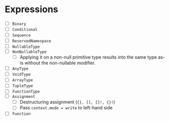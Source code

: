 # Expressions

* [ ] `Binary`
* [ ] `Conditional`
* [ ] `Sequence`
* [ ] `ReservedNamespace`
* [ ] `NullableType`
* [ ] `NonNullableType`
  * [ ] Applying it on a non-null primitive type results into the same type as-is without the non-nullable modifier.
* [ ] `AnyType`
* [ ] `VoidType`
* [ ] `ArrayType`
* [ ] `TupleType`
* [ ] `FunctionType`
* [ ] `Assignment`
  * [ ] Destructuring assignment (`{}, [], []!, {}!`)
  * [ ] Pass `context.mode = write` to left-hand side
* [ ] `Function`